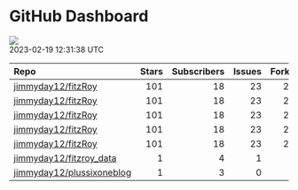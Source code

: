 GitHub Dashboard
================

![](https://github.com/jimmyday12/status/workflows/Render%20Status/badge.svg)  
2023-02-19 12:31:38 UTC

| Repo                                                                      | Stars | Subscribers | Issues | Forks | Status                                                                                                                                                                                | Commit                                                                                                                                                                                                        |
| :------------------------------------------------------------------------ | ----: | ----------: | -----: | ----: | :------------------------------------------------------------------------------------------------------------------------------------------------------------------------------------ | :------------------------------------------------------------------------------------------------------------------------------------------------------------------------------------------------------------ |
| [jimmyday12/fitzRoy](https://github.com/jimmyday12/fitzRoy)               |   101 |          18 |     23 |    28 | [![](https://github.com/jimmyday12/fitzRoy/workflows/R-CMD-check/badge.svg)](https://github.com/jimmyday12/fitzRoy/actions/runs/4174619529)                                           | <a href="https://github.com/jimmyday12/fitzRoy/commit/65dd3e54b39d36a52efbc7bf63600870c493b6f5" title="Merge pull request #191 from jimmyday12/issue-189">65dd3e</a>                                          |
| [jimmyday12/fitzRoy](https://github.com/jimmyday12/fitzRoy)               |   101 |          18 |     23 |    28 | [![](https://github.com/jimmyday12/fitzRoy/workflows/pkgdown/badge.svg)](https://github.com/jimmyday12/fitzRoy/actions/runs/4140857423)                                               | <a href="https://github.com/jimmyday12/fitzRoy/commit/65dd3e54b39d36a52efbc7bf63600870c493b6f5" title="Merge pull request #191 from jimmyday12/issue-189">65dd3e</a>                                          |
| [jimmyday12/fitzRoy](https://github.com/jimmyday12/fitzRoy)               |   101 |          18 |     23 |    28 | [![](https://github.com/jimmyday12/fitzRoy/workflows/Commands/badge.svg)](https://github.com/jimmyday12/fitzRoy/actions/runs/4089801573)                                              | <a href="https://github.com/jimmyday12/fitzRoy/commit/354b7dab388f8b45a09d12341ff4de2e95154600" title="updating pkgdown action">354b7d</a>                                                                    |
| [jimmyday12/fitzRoy](https://github.com/jimmyday12/fitzRoy)               |   101 |          18 |     23 |    28 | [![](https://github.com/jimmyday12/fitzRoy/workflows/Render%20README/badge.svg)](https://github.com/jimmyday12/fitzRoy/actions/runs/3762993233)                                       | <a href="https://github.com/jimmyday12/fitzRoy/commit/4aeb3f26364535b4f98caf72a1e0bfd0e4bcf75d" title="updating action">4aeb3f</a>                                                                            |
| [jimmyday12/fitzRoy](https://github.com/jimmyday12/fitzRoy)               |   101 |          18 |     23 |    28 | [![](https://github.com/jimmyday12/fitzRoy/workflows/pages-build-deployment/badge.svg)](https://github.com/jimmyday12/fitzRoy/actions/runs/4140874292)                                | <a href="https://github.com/jimmyday12/fitzRoy/commit/05bb15ce0b59691e58456439c83ea36d3f06a26c" title="Deploying to gh-pages from @ jimmyday12/fitzRoy@65dd3e54b39d36a52efbc7bf63600870c493b6f5 🚀">05bb15</a> |
| [jimmyday12/fitzroy\_data](https://github.com/jimmyday12/fitzroy_data)    |     1 |           4 |      1 |     0 | [![](https://github.com/jimmyday12/fitzroy_data/workflows/get%20new%20data/badge.svg)](https://github.com/jimmyday12/fitzroy_data/actions/runs/3817059504)                            | <a href="https://github.com/jimmyday12/fitzroy_data/commit/a260f38b8df2b6148303c5220b7ce51a211da5f9" title="updating weekly_data_process">a260f3</a>                                                          |
| [jimmyday12/plussixoneblog](https://github.com/jimmyday12/plussixoneblog) |     1 |           3 |      0 |     1 | [![](https://github.com/jimmyday12/plussixoneblog/workflows/Get%20new%20data%20and%20rebuild%20site/badge.svg)](https://github.com/jimmyday12/plussixoneblog/actions/runs/4215926262) | <a href="https://github.com/jimmyday12/plussixoneblog/commit/8a593b87450d54db4d81662f153fbb53e320a42c" title="Commit from GitHub Actions (Get new data and rebuild site)">8a593b</a>                          |

